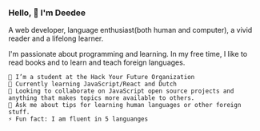 ### Hello, 👋 I'm Deedee

A web developer, language enthusiast(both human and computer), a vivid reader and a lifelong learner.

I'm passionate about programming and learning. In my free time, I like to read books and to learn and teach foreign languages.

    🔭 I’m a student at the Hack Your Future Organization
    🌱 Currently learning JavaScript/React and Dutch
    👯 Looking to collaborate on JavaScript open source projects and anything that makes topics more available to others.
    💬 Ask me about tips for learning human languages or other foreign stuff. 
    ⚡ Fun fact: I am fluent in 5 languanges



<!--
**Dee-glitch/dee-glitch** is a ✨ _special_ ✨ repository because its `README.md` (this file) appears on your GitHub profile.

Here are some ideas to get you started:

- 🔭 I’m currently working on ...
- 🌱 I’m currently learning ...
- 👯 I’m looking to collaborate on ...
- 🤔 I’m looking for help with ...
- 💬 Ask me about ...
- 📫 How to reach me: ...
- 😄 Pronouns: ...
- ⚡ Fun fact: ...
-->
